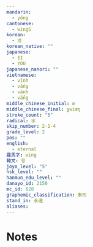 ```yaml
---
mandarin:
  - yǒng
cantonese:
  - wing5
korean:
  - 영
korean_native: ""
japanese:
  - EI
  - YOU
japanese_nanori: ""
vietnamese:
  - vĩnh
  - vắng
  - vánh
  - vẳng
middle_chinese_initial: ø
middle_chinese_final: ɣwiæŋ
stroke_count: "5"
radical: 水
skip_number: 2-1-4
grade_level: 2
pos: ""
english:
  - eternal
羅馬字: wing
韓文: 윙
joyo_level: "5"
hsk_level: ""
hanmun_edu_level: ""
danayo_id: 2150
mc_id: 628
graphemic_classification: 象形
stand_in: 永遠
aliases:
---
```


# Notes
